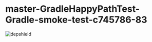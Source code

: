 # master-GradleHappyPathTest-Gradle-smoke-test-c745786-83

![depshield](https://dev1.dev.depshield.sonatype.org/badges/depshield-testing/master-GradleHappyPathTest-Gradle-smoke-test-c745786-83/depshield.svg)